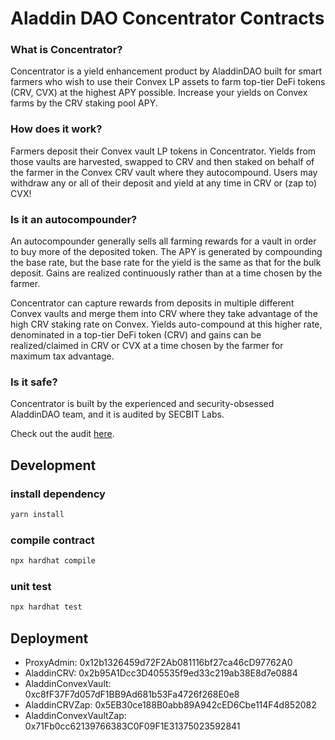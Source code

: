 # Aladdin DAO Concentrator Contracts

### What is Concentrator?

Concentrator is a yield enhancement product by AladdinDAO built for smart farmers who wish to use their Convex LP assets to farm top-tier DeFi tokens (CRV, CVX) at the highest APY possible.  Increase your yields on Convex farms by the CRV staking pool APY.

### How does it work?

Farmers deposit their Convex vault LP tokens in Concentrator.  Yields from those vaults are harvested, swapped to CRV and then staked on behalf of the farmer in the Convex CRV vault where they autocompound.  Users may withdraw any or all of their deposit and yield at any time in CRV or (zap to) CVX! 

### Is it an autocompounder?

An autocompounder generally sells all farming rewards for a vault in order to buy more of the deposited token.  The APY is generated by compounding the base rate, but the base rate for the yield is the same as that for the bulk deposit.  Gains are realized continuously rather than at a time chosen by the farmer.

Concentrator can capture rewards from deposits in multiple different Convex vaults and merge them into CRV where they take advantage of the high CRV staking rate on Convex.  Yields auto-compound at this higher rate, denominated in a top-tier DeFi token (CRV) and gains can be realized/claimed in CRV or CVX at a time chosen by the farmer for maximum tax advantage.

### Is it safe?

Concentrator is built by the experienced and security-obsessed AladdinDAO team, and it is audited by SECBIT Labs.

Check out the audit [here](./audit-reports/SECBIT_Concentrator_Report.pdf).

## Development

### install dependency

```bash
yarn install
```

### compile contract

```bash
npx hardhat compile
```

### unit test

```bash
npx hardhat test
```

## Deployment

+ ProxyAdmin: 0x12b1326459d72F2Ab081116bf27ca46cD97762A0
+ AladdinCRV: 0x2b95A1Dcc3D405535f9ed33c219ab38E8d7e0884
+ AladdinConvexVault: 0xc8fF37F7d057dF1BB9Ad681b53Fa4726f268E0e8
+ AladdinCRVZap: 0x5EB30ce188B0abb89A942cED6Cbe114F4d852082
+ AladdinConvexVaultZap: 0x71Fb0cc62139766383C0F09F1E31375023592841